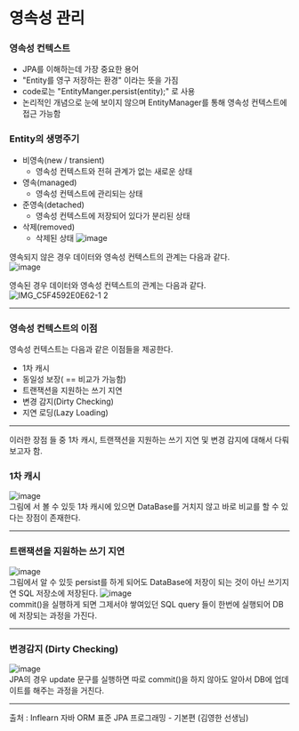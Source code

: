 # 영속성 관리
### 영속성 컨텍스트 
* JPA를 이해하는데 가장 중요한 용어
* "Entity를 영구 저장하는 환경" 이라는 뜻을 가짐
* code로는 "EntityManger.persist(entity);" 로 사용
* 논리적인 개념으로 눈에 보이지 않으며 EntityManager를 통해 영속성 컨텍스트에 접근 가능함

### Entity의 생명주기
* 비영속(new / transient)
  - 영속성 컨텍스트와 전혀 관계가 없는 새로운 상태
* 영속(managed)
  - 영속성 컨텍스트에 관리되는 상태
* 준영속(detached)
  - 영속성 컨텍스트에 저장되어 있다가 분리된 상태
* 삭제(removed)
  - 삭제된 상태
![image](https://user-images.githubusercontent.com/110332047/186445546-714109ec-c6a8-449a-ae4c-04ccf22495aa.png)


영속되지 않은 경우 데이터와 영속성 컨텍스트의 관계는 다음과 같다.  
![image](https://user-images.githubusercontent.com/110332047/186452191-a4b80b4b-18a4-4ffa-a030-1d95687a0a00.png)

영속된 경우 데이터와 영속성 컨텍스트의 관계는 다음과 같다.
![IMG_C5F4592E0E62-1 2](https://user-images.githubusercontent.com/110332047/186447322-6ce18591-3a8c-41bd-9ad1-6bd52ad35342.jpeg)  
___
### 영속성 컨텍스트의 이점
영속성 컨텍스트는 다음과 같은 이점들을 제공한다.
* 1차 캐시
* 동일성 보장( == 비교가 가능함)
* 트랜잭션을 지원하는 쓰기 지연
* 변경 감지(Dirty Checking)
* 지연 로딩(Lazy Loading)
___
이러한 장점 들 중 1차 캐시, 트랜잭션을 지원하는 쓰기 지연 및 변경 감지에 대해서 다뤄보고자 함.
### 1차 캐시
![image](https://user-images.githubusercontent.com/110332047/186450281-7f045d6f-ec49-4ef8-8eac-79aab25f33ef.png)  
그림에 서 볼 수 있듯 1차 캐시에 있으면 DataBase를 거치지 않고 바로 비교를 할 수 있다는 장점이 존재한다.
___
### 트랜잭션을 지원하는 쓰기 지연
![image](https://user-images.githubusercontent.com/110332047/186451991-9aaf0b35-01f3-41e5-b9e1-f348c337fbdf.png)   
그림에서 알 수 있듯 persist를 하게 되어도 DataBase에 저장이 되는 것이 아닌 쓰기지연 SQL 저장소에 저장된다. 
![image](https://user-images.githubusercontent.com/110332047/186452624-5b2326c1-4f4f-4c73-a5dc-232da07eb3a2.png)   
commit()을 실행하게 되면 그제서야 쌓여있던 SQL query 들이 한번에 실행되어 DB에 저장되는 과정을 가진다.

___
### 변경감지 (Dirty Checking)
![image](https://user-images.githubusercontent.com/110332047/186451233-f73a4042-995a-4715-9c15-4d12344418a3.png)   
JPA의 경우 update 문구를 실행하면 따로 commit()을 하지 않아도 알아서 DB에 업데이트를 해주는 과정을 거친다. 
___
출처 : Inflearn 자바 ORM 표준 JPA 프로그래밍 - 기본편 (김영한 선생님)
